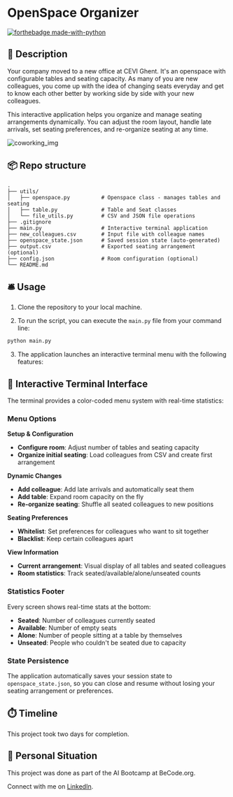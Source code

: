# OpenSpace Organizer
[![forthebadge made-with-python](https://ForTheBadge.com/images/badges/made-with-python.svg)](https://www.python.org/)

## 🏢 Description

Your company moved to a new office at CEVI Ghent. It's an openspace with configurable tables and seating capacity. As many of you are new colleagues, you come up with the idea of changing seats everyday and get to know each other better by working side by side with your new colleagues.

This interactive application helps you organize and manage seating arrangements dynamically. You can adjust the room layout, handle late arrivals, set seating preferences, and re-organize seating at any time.

![coworking_img](https://media1.tenor.com/m/Z0GoLGN6GcwAAAAd/wwe-john-cena.gif)

## 📦 Repo structure

```
.
├── utils/
│   ├── openspace.py          # Openspace class - manages tables and seating
│   ├── table.py              # Table and Seat classes
│   └── file_utils.py         # CSV and JSON file operations
├── .gitignore
├── main.py                   # Interactive terminal application
├── new_colleagues.csv        # Input file with colleague names
├── openspace_state.json      # Saved session state (auto-generated)
├── output.csv                # Exported seating arrangement (optional)
├── config.json               # Room configuration (optional)
└── README.md
```

## 🛎️ Usage

1. Clone the repository to your local machine.

2. To run the script, you can execute the `main.py` file from your command line:

```bash
python main.py
````

3. The application launches an interactive terminal menu with the following features:

## 🎨 Interactive Terminal Interface

The terminal provides a color-coded menu system with real-time statistics:

### Menu Options

**Setup & Configuration**
- **Configure room**: Adjust number of tables and seating capacity
- **Organize initial seating**: Load colleagues from CSV and create first arrangement

**Dynamic Changes**
- **Add colleague**: Add late arrivals and automatically seat them
- **Add table**: Expand room capacity on the fly
- **Re-organize seating**: Shuffle all seated colleagues to new positions

**Seating Preferences**
- **Whitelist**: Set preferences for colleagues who want to sit together
- **Blacklist**: Keep certain colleagues apart

**View Information**
- **Current arrangement**: Visual display of all tables and seated colleagues
- **Room statistics**: Track seated/available/alone/unseated counts

### Statistics Footer

Every screen shows real-time stats at the bottom:
- **Seated**: Number of colleagues currently seated
- **Available**: Number of empty seats
- **Alone**: Number of people sitting at a table by themselves
- **Unseated**: People who couldn't be seated due to capacity

### State Persistence

The application automatically saves your session state to `openspace_state.json`, so you can close and resume without losing your seating arrangement or preferences.

## ⏱️ Timeline

This project took two days for completion.

## 📌 Personal Situation
This project was done as part of the AI Bootcamp at BeCode.org. 

Connect with me on [LinkedIn](https://www.linkedin.com/in/jens-bogaert-6b53b526a/).

